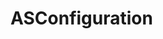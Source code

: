 # ASConfiguration
<keymap version="1" name="Default copy" parent="$default">
  <action id="ActivateNotesToolWindow">
    <keyboard-shortcut first-keystroke="ctrl alt q" />
  </action>
  <action id="ActivateTODOToolWindow" />
  <action id="Android.BuildApk">
    <keyboard-shortcut first-keystroke="alt b" />
  </action>
  <action id="Android.GenerateSignedApk">
    <keyboard-shortcut first-keystroke="alt g" />
  </action>
  <action id="Android.SyncProject">
    <keyboard-shortcut first-keystroke="shift ctrl alt g" />
  </action>
  <action id="AndroidConnectDebuggerAction">
    <keyboard-shortcut first-keystroke="alt a" />
  </action>
  <action id="CleanGradleProject">
    <keyboard-shortcut first-keystroke="alt c" />
  </action>
  <action id="CompareClipboardWithSelection">
    <keyboard-shortcut first-keystroke="alt w" />
  </action>
  <action id="CompareFileWithEditor">
    <keyboard-shortcut first-keystroke="alt e" />
  </action>
  <action id="ExternalSystem.ToggleAutoImport">
    <keyboard-shortcut first-keystroke="shift ctrl alt enter" />
  </action>
  <action id="ImportProject">
    <keyboard-shortcut first-keystroke="ctrl alt 3" />
  </action>
  <action id="NewAndroidImageAsset">
    <keyboard-shortcut first-keystroke="alt i" />
  </action>
  <action id="NewAndroidVectorAsset">
    <keyboard-shortcut first-keystroke="alt v" />
  </action>
  <action id="NewClass">
    <keyboard-shortcut first-keystroke="alt n" />
  </action>
  <action id="NewDir">
    <keyboard-shortcut first-keystroke="alt p" />
  </action>
  <action id="NewProject">
    <keyboard-shortcut first-keystroke="ctrl alt 1" />
  </action>
  <action id="NewProjectFromVCS">
    <keyboard-shortcut first-keystroke="ctrl alt 5" />
  </action>
  <action id="OpenFile">
    <keyboard-shortcut first-keystroke="ctrl alt 2" />
  </action>
  <action id="RebuildGradleProject">
    <keyboard-shortcut first-keystroke="alt r" />
  </action>
  <action id="RecentProjectListGroup">
    <keyboard-shortcut first-keystroke="ctrl alt 4" />
  </action>
  <action id="SwitchApply">
    <keyboard-shortcut first-keystroke="shift alt enter" />
  </action>
  <action id="SwitchDown">
    <keyboard-shortcut first-keystroke="shift alt down" />
  </action>
  <action id="SwitchLeft">
    <keyboard-shortcut first-keystroke="shift alt left" />
  </action>
  <action id="SwitchRight">
    <keyboard-shortcut first-keystroke="shift alt right" />
  </action>
  <action id="SwitchUp">
    <keyboard-shortcut first-keystroke="shift alt up" />
  </action>
  <action id="ToggleBreakpointEnabled">
    <keyboard-shortcut first-keystroke="ctrl alt f10" />
  </action>
  <action id="XDebugger.MuteBreakpoints">
    <keyboard-shortcut first-keystroke="f10" />
  </action>
  <action id="template.create.XMLLayout XML File">
    <keyboard-shortcut first-keystroke="alt l" />
  </action>
</keymap>
